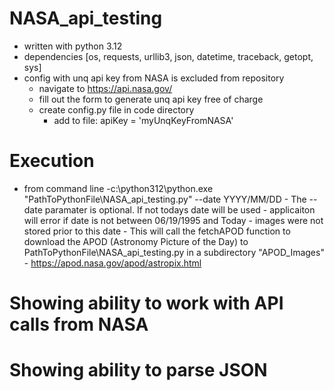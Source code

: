 # NASA_api_testing
- written with python 3.12
- dependencies [os, requests, urllib3, json, datetime, traceback, getopt, sys]
- config with unq api key from NASA is excluded from repository
	- navigate to https://api.nasa.gov/
	- fill out the form to generate unq api key free of charge
	- create config.py file in code directory
		- add to file: apiKey = 'myUnqKeyFromNASA'
		
# Execution
- from command line
	-c:\python312\python.exe "PathToPythonFile\NASA_api_testing.py" --date YYYY/MM/DD
		- The --date paramater is optional. If not todays date will be used
			- applicaiton will error if date is not between 06/19/1995 and Today
				- images were not stored prior to this date
		- This will call the fetchAPOD function to download the APOD (Astronomy Picture of the Day) to PathToPythonFile\NASA_api_testing.py in a subdirectory "APOD_Images"
		- https://apod.nasa.gov/apod/astropix.html
		


# Showing ability to work with API calls from NASA
# Showing ability to parse JSON